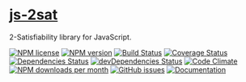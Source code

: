 [js-2sat](http://aureooms.github.io/js-2sat)
==

2-Satisfiability library for JavaScript.

[![NPM license](http://img.shields.io/npm/l/aureooms-js-2sat.svg?style=flat)](https://raw.githubusercontent.com/aureooms/js-2sat/master/LICENSE)
[![NPM version](http://img.shields.io/npm/v/aureooms-js-2sat.svg?style=flat)](https://www.npmjs.org/package/aureooms-js-2sat)
[![Build Status](http://img.shields.io/travis/aureooms/js-2sat.svg?style=flat)](https://travis-ci.org/aureooms/js-2sat)
[![Coverage Status](http://img.shields.io/coveralls/aureooms/js-2sat.svg?style=flat)](https://coveralls.io/r/aureooms/js-2sat)
[![Dependencies Status](http://img.shields.io/david/aureooms/js-2sat.svg?style=flat)](https://david-dm.org/aureooms/js-2sat#info=dependencies)
[![devDependencies Status](http://img.shields.io/david/dev/aureooms/js-2sat.svg?style=flat)](https://david-dm.org/aureooms/js-2sat#info=devDependencies)
[![Code Climate](http://img.shields.io/codeclimate/github/aureooms/js-2sat.svg?style=flat)](https://codeclimate.com/github/aureooms/js-2sat)
[![NPM downloads per month](http://img.shields.io/npm/dm/aureooms-js-2sat.svg?style=flat)](https://www.npmjs.org/package/aureooms-js-2sat)
[![GitHub issues](http://img.shields.io/github/issues/aureooms/js-2sat.svg?style=flat)](https://github.com/aureooms/js-2sat/issues)
[![Documentation](https://aureooms.github.io/js-2sat/badge.svg)](https://aureooms.github.io/js-2sat/source.html)

